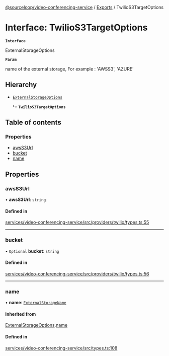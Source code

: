 [@sourceloop/video-conferencing-service](../README.md) / [Exports](../modules.md) / TwilioS3TargetOptions

# Interface: TwilioS3TargetOptions

**`Interface`**

ExternalStorageOptions

**`Param`**

name of the external storage, For example : 'AWSS3', 'AZURE'

## Hierarchy

- [`ExternalStorageOptions`](ExternalStorageOptions.md)

  ↳ **`TwilioS3TargetOptions`**

## Table of contents

### Properties

- [awsS3Url](TwilioS3TargetOptions.md#awss3url)
- [bucket](TwilioS3TargetOptions.md#bucket)
- [name](TwilioS3TargetOptions.md#name)

## Properties

### awsS3Url

• **awsS3Url**: `string`

#### Defined in

[services/video-conferencing-service/src/providers/twilio/types.ts:55](https://github.com/sourcefuse/loopback4-microservice-catalog/blob/6c16af104/services/video-conferencing-service/src/providers/twilio/types.ts#L55)

___

### bucket

• `Optional` **bucket**: `string`

#### Defined in

[services/video-conferencing-service/src/providers/twilio/types.ts:56](https://github.com/sourcefuse/loopback4-microservice-catalog/blob/6c16af104/services/video-conferencing-service/src/providers/twilio/types.ts#L56)

___

### name

• **name**: [`ExternalStorageName`](../enums/ExternalStorageName.md)

#### Inherited from

[ExternalStorageOptions](ExternalStorageOptions.md).[name](ExternalStorageOptions.md#name)

#### Defined in

[services/video-conferencing-service/src/types.ts:108](https://github.com/sourcefuse/loopback4-microservice-catalog/blob/6c16af104/services/video-conferencing-service/src/types.ts#L108)
